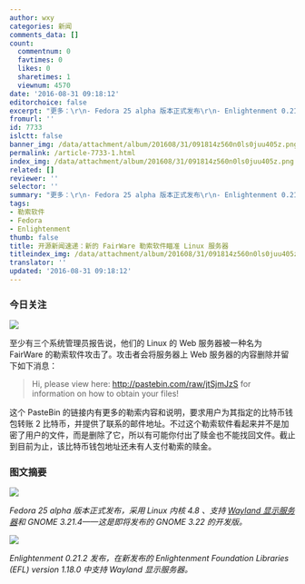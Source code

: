 ```yaml
---
author: wxy
categories: 新闻
comments_data: []
count:
  commentnum: 0
  favtimes: 0
  likes: 0
  sharetimes: 1
  viewnum: 4570
date: '2016-08-31 09:18:12'
editorchoice: false
excerpt: "更多：\r\n- Fedora 25 alpha 版本正式发布\r\n- Enlightenment 0.21.2 发布"
fromurl: ''
id: 7733
islctt: false
banner_img: /data/attachment/album/201608/31/091814z560n0ls0juu405z.png
permalink: /article-7733-1.html
index_img: /data/attachment/album/201608/31/091814z560n0ls0juu405z.png
related: []
reviewer: ''
selector: ''
summary: "更多：\r\n- Fedora 25 alpha 版本正式发布\r\n- Enlightenment 0.21.2 发布"
tags:
- 勒索软件
- Fedora
- Enlightenment
thumb: false
title: 开源新闻速递：新的 FairWare 勒索软件瞄准 Linux 服务器
titleindex_img: /data/attachment/album/201608/31/091814z560n0ls0juu405z.png
translator: ''
updated: '2016-08-31 09:18:12'
---
```


### 今日关注


![](/data/attachment/album/201608/31/091814z560n0ls0juu405z.png)


至少有三个系统管理员报告说，他们的 Linux 的 Web 服务器被一种名为 FairWare 的勒索软件攻击了。攻击者会将服务器上 Web 服务器的内容删除并留下如下消息：



> 
> Hi, please view here: http://pastebin.com/raw/jtSjmJzS for information on how to obtain your files!
> 
> 
> 


这个 PasteBin 的链接内有更多的勒索内容和说明，要求用户为其指定的比特币钱包转账 2 比特币，并提供了联系的邮件地址。不过这个勒索软件看起来并不是加密了用户的文件，而是删除了它，所以有可能你付出了赎金也不能找回文件。截止到目前为止，该比特币钱包地址还未有人支付勒索的赎金。


### 图文摘要


![](/data/attachment/album/201608/31/090656u96papj1vx9p9vpp.jpg)


*Fedora 25 alpha 版本正式发布，采用 Linux 内核 4.8 、支持 [Wayland 显示服务器](/article-7710-1.html)和 GNOME 3.21.4——这是即将发布的 GNOME 3.22 的开发版。*


![](/data/attachment/album/201608/31/091719i3x1prjyn13x0nm1.jpg)


*Enlightenment 0.21.2 发布，在新发布的 Enlightenment Foundation Libraries (EFL) version 1.18.0 中支持 Wayland 显示服务器。*